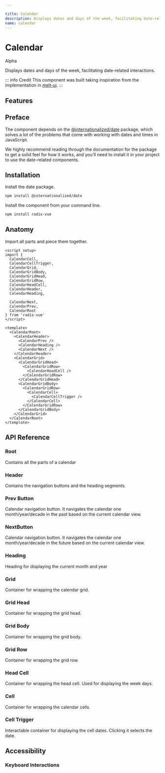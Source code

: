 ```yaml
---

title: Calendar
description: Displays dates and days of the week, facilitating date-related interactions.
name: calendar
---
```


# Calendar

<Badge>Alpha</Badge>

<Description>
Displays dates and days of the week, facilitating date-related interactions.
</Description>

<ComponentPreview name="Calendar" />

::: info Credit
This component was built taking inspiration from the implementation in [melt-ui](https://github.com/melt-ui/melt-ui).
:::

## Features

<Highlights
  :features="[
    'Full keyboard navigation',
    'Can be controlled or uncontrolled',
    'Focus is fully managed',
    'Localization support',
    'Highly composable'
  ]"
/>

## Preface

The component depends on the [@internationalized/date](https://react-spectrum.adobe.com/internationalized/date/index.html) package, which solves a lot of the problems that come with working with dates and times in JavaScript.

We highly recommend reading through the documentation for the package to get a solid feel for how it works, and you'll need to install it in your project to use the date-related components.

## Installation

Install the date package.

```bash
npm install @internationalized/date
```

Install the component from your command line.

```bash
npm install radix-vue
```

## Anatomy

Import all parts and piece them together.

```vue
<script setup>
import {
  CalendarCell,
  CalendarCellTrigger,
  CalendarGrid,
  CalendarGridBody,
  CalendarGridHead,
  CalendarGridRow,
  CalendarHeadCell,
  CalendarHeader,
  CalendarHeading,

  CalendarNext,
  CalendarPrev,
  CalendarRoot
} from 'radix-vue'
</script>

<template>
  <CalendarRoot>
    <CalendarHeader>
      <CalendarPrev />
      <CalendarHeading />
      <CalendarNext />
    </CalendarHeader>
    <CalendarGrid>
      <CalendarGridHead>
        <CalendarGridRow>
          <CalendarHeadCell />
        </CalendarGridRow>
      </CalendarGridHead>
      <CalendarGridBody>
        <CalendarGridRow>
          <CalendarCell>
            <CalendarCellTrigger />
          </CalendarCell>
        </CalendarGridRow>
      </CalendarGridBody>
    </CalendarGrid>
  </CalendarRoot>
</template>
```

## API Reference

### Root

Contains all the parts of a calendar

<!-- @include: @/meta/CalendarRoot.md -->

<DataAttributesTable 
  :data="[
    {
      attribute: '[data-readonly]',
      values: 'Present when readonly',
    },
    {
      attribute: '[data-disabled]',
      values: 'Present when disabled',
    },
    {
      attribute: '[data-invalid]',
      values: 'Present when invalid',
    }
  ]"
/>


### Header

Contains the navigation buttons and the heading segments.

<!-- @include: @/meta/CalendarHeader.md -->

### Prev Button

Calendar navigation button. It navigates the calendar one month/year/decade in the past based on the current calendar view.

<!-- @include: @/meta/CalendarPrev.md -->

<DataAttributesTable 
  :data="[
    {
      attribute: '[data-disabled]',
      values: 'Present when disabled',
    }, 
  ]"
/>


### NextButton

Calendar navigation button. It navigates the calendar one month/year/decade in the future based on the current calendar view.

<!-- @include: @/meta/CalendarNext.md -->

<DataAttributesTable 
  :data="[ 
    {
      attribute: '[data-disabled]',
      values: 'Present when disabled',
    }, 
  ]"
/>


### Heading

Heading for displaying the current month and year

<!-- @include: @/meta/CalendarHeading.md -->

<DataAttributesTable 
  :data="[ 
    {
      attribute: '[data-disabled]',
      values: 'Present when disabled',
    }
  ]"
/>


### Grid

Container for wrapping the calendar grid.

<!-- @include: @/meta/CalendarGrid.md -->

<DataAttributesTable 
  :data="[
    {
      attribute: '[data-readonly]',
      values: 'Present when readonly',
    },
    {
      attribute: '[data-disabled]',
      values: 'Present when disabled',
    }
  ]"
/>


### Grid Head

Container for wrapping the grid head.

<!-- @include: @/meta/CalendarGridHead.md -->

### Grid Body

Container for wrapping the grid body.

<!-- @include: @/meta/CalendarGridBody.md -->

### Grid Row

Container for wrapping the grid row.

<!-- @include: @/meta/CalendarGridRow.md -->

### Head Cell

Container for wrapping the head cell. Used for displaying the week days.

<!-- @include: @/meta/CalendarHeadCell.md -->

### Cell

Container for wrapping the calendar cells.

<!-- @include: @/meta/CalendarCell.md -->

<DataAttributesTable 
  :data="[ 
    {
      attribute: '[data-disabled]',
      values: 'Present when disabled',
    }, 
  ]"
/>


### Cell Trigger

Interactable container for displaying the cell dates. Clicking it selects the date.

<!-- @include: @/meta/CalendarCellTrigger.md -->


<DataAttributesTable 
  :data="[
    {
      attribute: '[data-selected]',
      values: 'Present when selected',
    },
    {
      attribute: '[data-value]',
      values: 'The ISO string value of the date.',
    },
    {
      attribute: '[data-disabled]',
      values: 'Present when disabled',
    },
    {
      attribute: '[data-unavailable]',
      values: 'Present when unavailable',
    },
    {
      attribute: '[data-today]',
      values: 'Present when today',
    },
    {
      attribute: '[data-outside-view]',
      values: 'Present when the date is outside the current month it is displayed in.',
    },
    {
      attribute: '[data-outside-visible-view]',
      values: 'Present when the date is outside the months that are visible on the calendar.',
    },
    {
      attribute: '[data-focused]',
      values: 'Present when focused',
    }
  ]"
/>


## Accessibility

### Keyboard Interactions

<KeyboardTable
  :data="[
    {
      keys: ['Tab'],
      description: 'When focus moves onto the calendar, focuses the first navigation button.'
    },
    {
      keys: ['Space'],
      description:`
      <span>
          When the focus is on either <Code>CalendarNext</Code> or <Code>CalendarPrev</Code>, it navigates the calendar. Otherwise, it selects the date.
      </span>
    ` ,
    },
    {
      keys: ['Enter'],
      description:`
      <span>
          When the focus is on either <Code>CalendarNext</Code> or <Code>CalendarPrev</Code>, it navigates the calendar. Otherwise, it selects the date.
      </span>
    ` ,
    },
    {
      keys: ['ArrowLeft', 'ArrowRight', 'ArrowUp', 'ArrowDown'],
      description:
      `
        When the focus is on <Code>CalendarCellTrigger</Code>, it navigates the dates, changing the month/year/decade if necessary.
      `
    }
  ]"
/>
